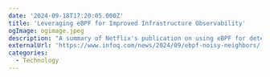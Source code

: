 ```yaml
---
date: '2024-09-18T17:20:05.000Z'
title: '‍Leveraging eBPF for Improved Infrastructure Observability'
ogImage: ogimage.jpeg
description: "A summary of Netflix's publication on using eBPF for detecting noisy neighbor"
externalUrl: 'https://www.infoq.com/news/2024/09/ebpf-noisy-neighbors/'
categories:
  - Technology
---
```

